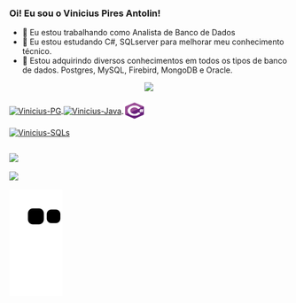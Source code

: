 ### Oi! Eu sou o Vinicius Pires Antolin!

- 🔭 Eu estou trabalhando como Analista de Banco de Dados
- 🌱 Eu estou estudando C#, SQLserver para melhorar meu conhecimento técnico.
- 🎲 Estou adquirindo diversos conhecimentos em todos os tipos de banco de dados. Postgres, MySQL, Firebird, MongoDB e Oracle.

<div align="center">
  <a href="https://github.com/ViniciusAntolin">
  <img height="180em" src="https://github-readme-stats.vercel.app/api?username=viniciusantolin&show_icons=true&theme=dark&include_all_commits=true&count_private=true"/>
</div>
<div style="display: inline_block"><br>
  
  <img align="center" alt="Vinicius-PG" height="30" width="40" src="https://cdn.jsdelivr.net/gh/devicons/devicon/icons/postgresql/postgresql-original-wordmark.svg">
  
  <img align="center" alt="Vinicius-Java" height="30" width="40" src="https://cdn.jsdelivr.net/gh/devicons/devicon/icons/java/java-original-wordmark.svg">
  
  <img align="center" alt="Vinicius-Csharp" height="30" width="40" src="https://raw.githubusercontent.com/devicons/devicon/master/icons/csharp/csharp-original.svg">
  
  <img align="center" alt="Vinicius-SQLs" height="30" width="40" 
src="https://cdn.jsdelivr.net/gh/devicons/devicon/icons/microsoftsqlserver/microsoftsqlserver-plain-wordmark.svg">
</div>

##

<div>
  <a href="https://www.instagram.com/vp.antolin_/" target="_blank"><img src="https://img.shields.io/badge/Instagram-E4405F?style=for-the-badge&logo=instagram&logoColor=white" target="_blank"></a>
  
  <a href="https://www.linkedin.com/in/vin%C3%ADcius-pires-antolin-a56940218/?originalSubdomain=br" target="_blank"><img src="https://img.shields.io/badge/-LinkedIn-%230077B5?style=for-the-badge&logo=linkedin&logoColor=white" target="_blank"></a>
  
  ![Snake animation](https://github.com/ViniciusAntolin/ViniciusAntolin/blob/output/github-contribution-grid-snake.svg)
 </div>
  
